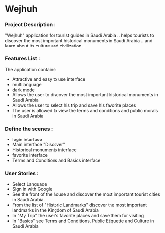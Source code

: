 # Wejhuh

### Project Description :
"Wejhuh"
application for tourist guides in Saudi Arabia .. helps tourists to discover the most important historical monuments in Saudi Arabia ..
and learn about its culture and civilization ..


### Features List :
The application contains:
- Attractive and easy to use interface
- multilanguage
- dark mode
- Allows the user to discover the most important historical monuments in Saudi Arabia
- Allows the user to select his trip and save his favorite places
- The user is allowed to view the terms and conditions and public morals in Saudi Arabia


### Define the scenes :
- login interface
- Main interface "Discover"
- Historical monuments interface
- favorite interface
- Terms and Conditions and Basics interface


### User Stories :
- Select Language
- Sign in with Google
- See the front of the house and discover the most important tourist cities in Saudi Arabia.
- From the list of "Historic Landmarks" discover the most important landmarks in the Kingdom of Saudi Arabia
- In "My Trip" the user's favorite places and save them for visiting
- In "Basics" see Terms and Conditions, Public Etiquette and Culture in Saudi Arabia
